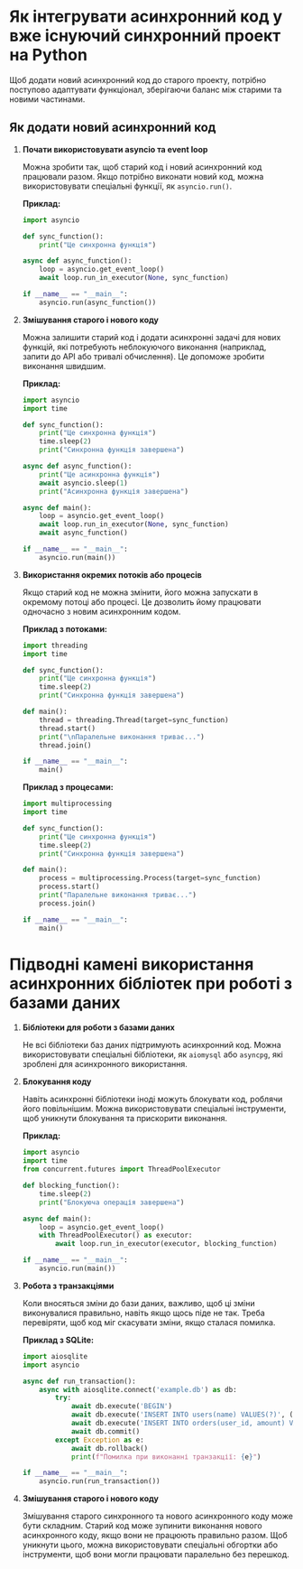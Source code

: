 # Як інтегрувати асинхронний код у вже існуючий синхронний проект на Python

Щоб додати новий асинхронний код до старого проекту, потрібно поступово адаптувати функціонал, зберігаючи баланс між старими та новими частинами.

## Як додати новий асинхронний код

1. **Почати використовувати asyncio та event loop**

   Можна зробити так, щоб старий код і новий асинхронний код працювали разом. Якщо потрібно виконати новий код, можна використовувати спеціальні функції, як `asyncio.run()`.

   **Приклад:**

   ```python
   import asyncio

   def sync_function():
       print("Це синхронна функція")

   async def async_function():
       loop = asyncio.get_event_loop()
       await loop.run_in_executor(None, sync_function)

   if __name__ == "__main__":
       asyncio.run(async_function())
   ```

2. **Змішування старого і нового коду**

   Можна залишити старий код і додати асинхронні задачі для нових функцій, які потребують неблокуючого виконання (наприклад, запити до API або тривалі обчислення). Це допоможе зробити виконання швидшим.

   **Приклад:**

   ```python
   import asyncio
   import time

   def sync_function():
       print("Це синхронна функція")
       time.sleep(2)
       print("Синхронна функція завершена")

   async def async_function():
       print("Це асинхронна функція")
       await asyncio.sleep(1)
       print("Асинхронна функція завершена")

   async def main():
       loop = asyncio.get_event_loop()
       await loop.run_in_executor(None, sync_function)
       await async_function()

   if __name__ == "__main__":
       asyncio.run(main())
   ```

3. **Використання окремих потоків або процесів**

   Якщо старий код не можна змінити, його можна запускати в окремому потоці або процесі. Це дозволить йому працювати одночасно з новим асинхронним кодом.

   **Приклад з потоками:**

   ```python
   import threading
   import time

   def sync_function():
       print("Це синхронна функція")
       time.sleep(2)
       print("Синхронна функція завершена")

   def main():
       thread = threading.Thread(target=sync_function)
       thread.start()
       print("\nПаралельне виконання триває...")
       thread.join()

   if __name__ == "__main__":
       main()
   ```

   **Приклад з процесами:**

   ```python
   import multiprocessing
   import time

   def sync_function():
       print("Це синхронна функція")
       time.sleep(2)
       print("Синхронна функція завершена")

   def main():
       process = multiprocessing.Process(target=sync_function)
       process.start()
       print("Паралельне виконання триває...")
       process.join()

   if __name__ == "__main__":
       main()
   ```

# Підводні камені використання асинхронних бібліотек при роботі з базами даних

1. **Бібліотеки для роботи з базами даних**

   Не всі бібліотеки баз даних підтримують асинхронний код. Можна використовувати спеціальні бібліотеки, як `aiomysql` або `asyncpg`, які зроблені для асинхронного використання.

2. **Блокування коду**

   Навіть асинхронні бібліотеки іноді можуть блокувати код, роблячи його повільнішим. Можна використовувати спеціальні інструменти, щоб уникнути блокування та прискорити виконання.

   **Приклад:**

   ```python
   import asyncio
   import time
   from concurrent.futures import ThreadPoolExecutor

   def blocking_function():
       time.sleep(2)
       print("Блокуюча операція завершена")

   async def main():
       loop = asyncio.get_event_loop()
       with ThreadPoolExecutor() as executor:
           await loop.run_in_executor(executor, blocking_function)

   if __name__ == "__main__":
       asyncio.run(main())
   ```

3. **Робота з транзакціями**

   Коли вносяться зміни до бази даних, важливо, щоб ці зміни виконувалися правильно, навіть якщо щось піде не так. Треба перевіряти, щоб код міг скасувати зміни, якщо сталася помилка.

   **Приклад з SQLite:**

   ```python
   import aiosqlite
   import asyncio

   async def run_transaction():
       async with aiosqlite.connect('example.db') as db:
           try:
               await db.execute('BEGIN')
               await db.execute('INSERT INTO users(name) VALUES(?)', ("Ім'я користувача",))
               await db.execute('INSERT INTO orders(user_id, amount) VALUES(?, ?)', (1, 100))
               await db.commit()
           except Exception as e:
               await db.rollback()
               print(f"Помилка при виконанні транзакції: {e}")

   if __name__ == "__main__":
       asyncio.run(run_transaction())
   ```

4. **Змішування старого і нового коду**

   Змішування старого синхронного та нового асинхронного коду може бути складним. Старий код може зупинити виконання нового асинхронного коду, якщо вони не працюють правильно разом. Щоб уникнути цього, можна використовувати спеціальні обгортки або інструменти, щоб вони могли працювати паралельно без перешкод.
